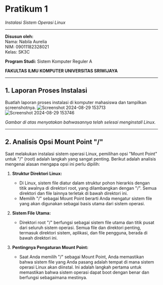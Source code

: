 # Pratikum 1  
*Instalasi Sistem Operasi Linux*

---

**Disusun oleh:**  
Nama: Nabila Aurelia  
NIM: 09011182328021  
Kelas: SK3C

**Program Studi:** Sistem Komputer Reguler A

**FAKULTAS ILMU KOMPUTER UNIVERSITAS SRIWIJAYA**

---

## 1. Laporan Proses Instalasi

Buatlah laporan proses instalasi di komputer mahasiswa dan tampilkan screenshotnya.
![Screenshot 2024-08-29 153713](https://github.com/user-attachments/assets/a7c0cfd1-b133-4697-9b68-11f90cdb4039)
![Screenshot 2024-08-29 153746](https://github.com/user-attachments/assets/2f208bf7-bf71-43e9-aa3e-6330a7aeb752)



_Gambar di atas menyatakan bahwasannya telah selesai menginstall Linux._

---

## 2. Analisis Opsi Mount Point "/"

Saat melakukan instalasi sistem operasi Linux, pemilihan opsi "Mount Point" untuk "/" (root) adalah langkah yang sangat penting. Berikut adalah analisis mengenai alasan mengapa opsi ini perlu dipilih:

1. **Struktur Direktori Linux:**
   - Di Linux, sistem file diatur dalam struktur pohon hierarkis dengan titik awalnya di direktori root, yang dilambangkan dengan "/". Semua direktori dan file lainnya terletak di bawah direktori ini.
   - Memilih "/" sebagai Mount Point berarti Anda mengatur sistem file yang akan digunakan sebagai basis utama dari sistem operasi.

2. **Sistem File Utama:**
   - Direktori root "/" berfungsi sebagai sistem file utama dan titik pusat dari seluruh sistem operasi. Semua file dan direktori penting, termasuk direktori sistem, aplikasi, dan file pengguna, berada di bawah direktori ini.

3. **Pentingnya Pengaturan Mount Point:**
   - Saat Anda memilih "/" sebagai Mount Point, Anda memastikan bahwa sistem file yang Anda pasang adalah tempat di mana sistem operasi Linux akan diinstal. Ini adalah langkah pertama untuk memastikan bahwa sistem operasi dapat boot dengan benar dan berfungsi sebagaimana mestinya.
  
